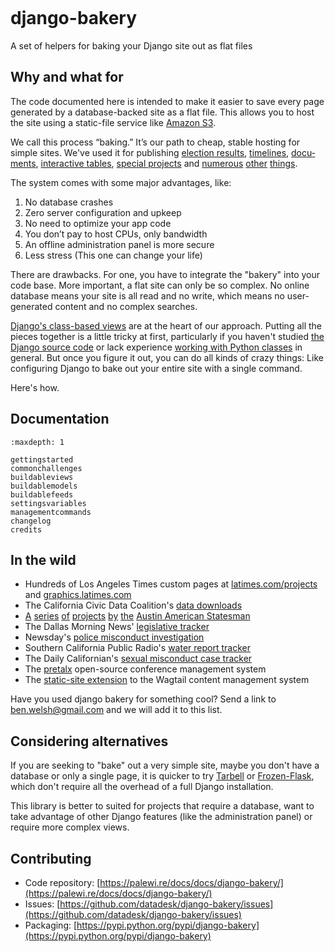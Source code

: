```{include} _templates/nav.html
```

# django-bakery

A set of helpers for baking your Django site out as flat files

## Why and what for

The code documented here is intended to make it easier to save every page gen­er­ated by a data­base-backed site as a flat file. This allows you to host the site us­ing a stat­ic-file ser­vice like [Amazon S3](http://en.wikipedia.org/wiki/Amazon_S3).

We call this pro­cess “bak­ing.” It’s our path to cheap­, stable host­ing for simple sites. We've used it for pub­lish­ing [elec­tion res­ults](http://graphics.latimes.com/2012-election-gop-results-map-iowa/), [timelines](http://timelines.latimes.com/complete-guide-lafd-hiring-controversy/), [doc­u­ments](http://documents.latimes.com/barack-obama-long-form-birth-certificate/), [in­ter­act­ive tables](http://spreadsheets.latimes.com/city-appointees-tied-garcetti/), [spe­cial pro­jects](http://graphics.latimes.com/flight-from-rage/) and [numerous](http://graphics.latimes.com/towergraphic-washington-landslide-victims/) [other](http://graphics.latimes.com/how-fast-is-lafd/) [things](http://graphics.latimes.com/picksheet-critics-picks-april-4-10-2014/).

The sys­tem comes with some ma­jor ad­vant­ages, like:

1. No data­base crashes
2. Zero serv­er con­fig­ur­a­tion and up­keep
3. No need to op­tim­ize your app code
4. You don’t pay to host CPUs, only band­width
5. An off­line ad­min­is­tra­tion pan­el is more se­cure
6. Less stress (This one can change your life)

There are draw­backs. For one, you have to integrate the "bakery" in­to your code base. More im­port­ant, a flat site can only be so com­plex. No on­line data­base means your site is all read and no write, which means no user-gen­er­ated con­tent and no com­plex searches.

[Django's class-based views](https://docs.djangoproject.com/en/dev/topics/class-based-views/) are at the heart of our approach. Putting all the pieces together is a little tricky at first, particularly if you haven't studied [the Django source code](https://github.com/django/django/tree/master/django/views/generic) or lack experience [working with Python classes](http://www.diveintopython.net/object_oriented_framework/defining_classes.html) in general. But once you figure it out, you can do all kinds of crazy things: Like configuring Django to bake out your entire site with a single command.

Here's how.

## Documentation

```{toctree}
:maxdepth: 1

gettingstarted
commonchallenges
buildableviews
buildablemodels
buildablefeeds
settingsvariables
managementcommands
changelog
credits
```

## In the wild

- Hundreds of Los Angeles Times custom pages at [latimes.com/projects](http://www.latimes.com/projects/) and [graphics.latimes.com](http://graphics.latimes.com/)
- The California Civic Data Coalition's [data downloads](https://calaccess.californiacivicdata.org/downloads/latest/)
- [A](https://apps.statesman.com/votetracker/entities/austin-city-council/) [series](https://apps.statesman.com/sxsw/2017/) [of](https://apps.statesman.com/question-of-restraint/data/) [projects](https://apps.statesman.com/homicides/) [by](https://apps.statesman.com/council-candidate-explorer/election/2016/) [the](https://apps.statesman.com/austin360/eats/) [Austin American Statesman](https://apps.statesman.com/austin360/booze-guide/)
- The Dallas Morning News' [legislative tracker](http://interactives.dallasnews.com/2017/the-85th/)
- Newsday's [police misconduct investigation](http://data.newsday.com/crime/police-misconduct/)
- Southern California Public Radio's [water report tracker](http://projects.scpr.org/applications/monthly-water-use/)
- The Daily Californian's [sexual misconduct case tracker](http://projects.dailycal.org/misconduct/)
- The [pretalx](https://pretalx.org) open-source conference management system
- The [static-site extension](https://github.com/moorinteractive/wagtail-bakery) to the Wagtail content management system

Have you used django bakery for something cool? Send a link to [ben.welsh@gmail.com](mailto:ben.welsh@gmail.com) and we will add it to this list.

## Considering alternatives

If you are seeking to "bake" out a very simple site, maybe you don't have a database or only a single page, it is quicker
to try [Tarbell](https://github.com/tarbell-project/tarbell) or [Frozen-Flask](https://pythonhosted.org/Frozen-Flask/), which don't require all
the overhead of a full Django installation.

This library is better to suited for projects that require a database, want to take advantage of other Django features (like the administration panel)
or require more complex views.

## Contributing

- Code repository: [https://palewi.re/docs/docs/django-bakery/](https://palewi.re/docs/docs/django-bakery/)
- Issues: [https://github.com/datadesk/django-bakery/issues](https://github.com/datadesk/django-bakery/issues)
- Packaging: [https://pypi.python.org/pypi/django-bakery](https://pypi.python.org/pypi/django-bakery)
